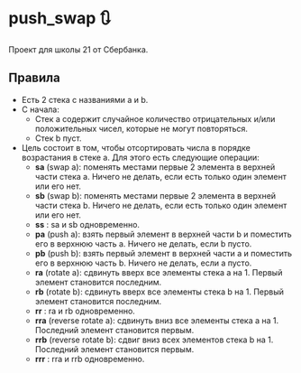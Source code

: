 # push_swap 🔃

Проект для школы 21 от Сбербанка.

## Правила

- Есть 2 стека с названиями a и b.
- С начала:
  - Стек a содержит случайное количество отрицательных и/или положительных чисел, которые не могут повторяться.
  - Стек b пуст.
- Цель состоит в том, чтобы отсортировать числа в порядке возрастания в стеке a. Для этого есть следующие операции:
  - **sa** (swap a): поменять местами первые 2 элемента в верхней части стека a. Ничего не делать, если есть только один элемент или его нет.
  - **sb** (swap b): поменять местами первые 2 элемента в верхней части стека b. Ничего не делать, если есть только один элемент или его нет.
  - **ss** : sa и sb одновременно.
  - **pa** (push a): взять первый элемент в верхней части b и поместить его в верхнюю часть a.
Ничего не делать, если b пусто.
  - **pb** (push b): взять первый элемент в верхней части a и поместить его в верхнюю часть b.
Ничего не делать, если a пусто.
  - **ra** (rotate a): сдвинуть вверх все элементы стека a на 1.
Первый элемент становится последним.
  - **rb** (rotate b): сдвинуть вверх все элементы стека b на 1. Первый элемент становится последним.
  - **rr** : ra и rb одновременно.
  - **rra** (reverse rotate a): сдвинуть вниз все элементы стека a на 1.
Последний элемент становится первым.
  - **rrb** (reverse rotate b): сдвиг вниз всех элементов стека b на 1. Последний элемент становится первым.
  - **rrr** : rra и rrb одновременно.

